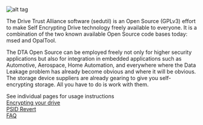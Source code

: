 ![alt tag](https://avatars0.githubusercontent.com/u/13870012?v=3&s=200)

The Drive Trust Alliance software (sedutil) is an Open Source (GPLv3) effort to make Self Encrypting Drive technology freely available to everyone. It is a combination of the two known available Open Source code bases today: msed and OpalTool.

The DTA Open Source can be employed freely not only for higher security applications but also for integration in embedded applications such as Automotive, Aerospace, Home Automation, and everywhere where the Data Leakage problem has already become obvious and where it will be obvious.  The storage device suppliers are already gearing to give you self-encrypting storage.  All you have to do is work with them.  

See individual pages for usage instructions  
[Encrypting your drive](https://github.com/Drive-Trust-Alliance/sedutil/wiki/Encrypting-your-drive)  
[PSID Revert](https://github.com/Drive-Trust-Alliance/sedutil/wiki/PSID-Revert)  
[FAQ]()
